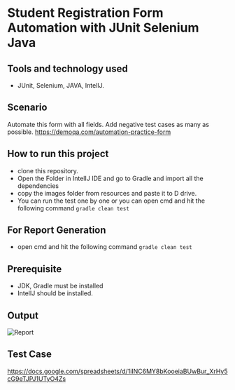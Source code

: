 ﻿# Student Registration Form Automation with JUnit Selenium Java

## Tools and technology used
- JUnit, Selenium, JAVA, IntelIJ.

## Scenario
Automate this form with all fields. Add negative test cases as many as possible.
   https://demoqa.com/automation-practice-form

## How to run this project
- clone this repository.
- Open the Folder in IntelIJ IDE and go to Gradle and import all the dependencies
- copy the images folder from resources and paste it to D drive.
- You can run the test one by one or you can open cmd and hit the following command
  ```gradle clean test```

## For Report Generation
- open cmd and hit the following command
    ```gradle clean test```

## Prerequisite
- JDK, Gradle must be installed
- IntelIJ should be installed.

## Output
![Report](https://user-images.githubusercontent.com/76776200/202863921-6e33ea23-4e22-4489-b2d9-63430e7a18f0.PNG)

## Test Case

https://docs.google.com/spreadsheets/d/1iINC6MY8bKooeiaBUwBur_XrHy5cG9eTJPJ1UTyO4Zs
